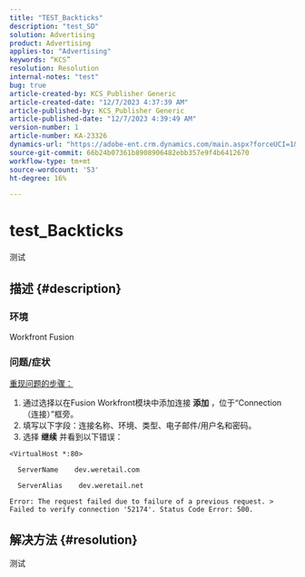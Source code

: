 ```yaml
---
title: "TEST_Backticks"
description: "test_SD"
solution: Advertising
product: Advertising
applies-to: "Advertising"
keywords: “KCS”
resolution: Resolution
internal-notes: "test"
bug: true
article-created-by: KCS_Publisher Generic
article-created-date: "12/7/2023 4:37:39 AM"
article-published-by: KCS_Publisher Generic
article-published-date: "12/7/2023 4:39:49 AM"
version-number: 1
article-number: KA-23326
dynamics-url: "https://adobe-ent.crm.dynamics.com/main.aspx?forceUCI=1&pagetype=entityrecord&etn=knowledgearticle&id=2f2c7357-ba94-ee11-be37-6045bd006149"
source-git-commit: 66b24b07361b8908906482ebb357e9f4b6412670
workflow-type: tm+mt
source-wordcount: '53'
ht-degree: 16%

---
```


# test_Backticks


测试

## 描述 {#description}


### 环境

Workfront Fusion

### 问题/症状

<u>重现问题的步骤：</u>

1. 通过选择以在Fusion Workfront模块中添加连接 <b>添加</b> ，位于“Connection（连接）”框旁。
2. 填写以下字段：连接名称、环境、类型、电子邮件/用户名和密码。
3. 选择 <b>继续</b> 并看到以下错误：



```
<VirtualHost *:80>
 
  ServerName    dev.weretail.com
 
  ServerAlias    dev.weretail.net
```



```
Error: The request failed due to failure of a previous request. > Failed to verify connection '52174'. Status Code Error: 500.
```



## 解决方法 {#resolution}


测试
